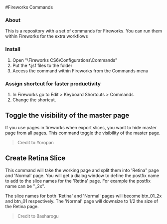 #Fireworks Commands

### About
This is a repository with a set of commands for Fireworks.  You can run them within Fireworks for the extra workflows

### Install
  1. Open "\Fireworks CS6\Configurations\Commands"
  2. Put the *.jsf files to the folder
  3. Access the command within Fireworks from the Commands menu


### Assign shortcut for faster productivity
  1. In Fireworks go to Edit > Keyboard Shortcuts > Commands 
  2. Change the shortcut. 

## Toggle the visibility of the master page
If you use pages in fireworks when export slices, you want to hide master page from all pages.
This command toggle the visibility of the master page.  
>Credit to Yoropan

## Create Retina Slice
This command will take the working page and split them into 'Retina" page and 'Normal' page.
You will get a dialog window to define the postfix name to add to the slice names for the 'Retina' page. For example the postfix name can be "_2x".  

The slice names for both 'Retina' and 'Normal' pages will become btn_01_2x and btn_01 respectively. The 'Normal' page will downsize to 1/2 the size of the Retina page.
>Credit to Basharogu

